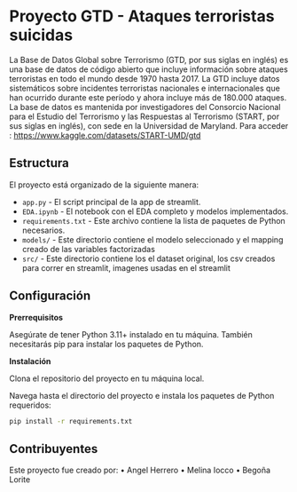 # Proyecto GTD - Ataques terroristas suicidas

La Base de Datos Global sobre Terrorismo (GTD, por sus siglas en inglés) es una base de datos de código abierto que incluye información sobre ataques terroristas en todo el mundo desde 1970 hasta 2017. La GTD incluye datos sistemáticos sobre incidentes terroristas nacionales e internacionales que han ocurrido durante este período y ahora incluye más de 180.000 ataques. La base de datos es mantenida por investigadores del Consorcio Nacional para el Estudio del Terrorismo y las Respuestas al Terrorismo (START, por sus siglas en inglés), con sede en la Universidad de Maryland.
Para acceder : https://www.kaggle.com/datasets/START-UMD/gtd


## Estructura

El proyecto está organizado de la siguiente manera:

- `app.py` - El script principal de la app de streamlit.
- `EDA.ipynb` - El notebook con el EDA completo y modelos implementados.
- `requirements.txt` - Este archivo contiene la lista de paquetes de Python necesarios.
- `models/` - Este directorio contiene el modelo seleccionado y el mapping creado de las variables factorizadas
- `src/` - Este directorio contiene los el dataset original, los csv creados para correr en streamlit, imagenes usadas en el streamlit


## Configuración

**Prerrequisitos**

Asegúrate de tener Python 3.11+ instalado en tu máquina. También necesitarás pip para instalar los paquetes de Python.

**Instalación**

Clona el repositorio del proyecto en tu máquina local.

Navega hasta el directorio del proyecto e instala los paquetes de Python requeridos:

```bash
pip install -r requirements.txt
```

## Contribuyentes

Este proyecto fue creado por:
•	Angel Herrero
• Melina Iocco
•	Begoña Lorite


